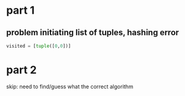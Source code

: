 # part 1

## problem initiating list of tuples, hashing error
```python
visited = [tuple([0,0])]
```

# part 2
skip: need to find/guess what the correct algorithm
